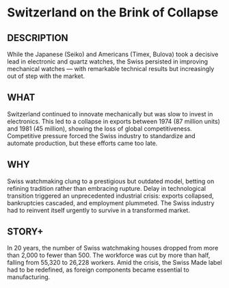 ---
---
# Switzerland on the Brink of Collapse

## DESCRIPTION
While the Japanese (Seiko) and Americans (Timex, Bulova) took a decisive lead in electronic and quartz watches, the Swiss persisted in improving mechanical watches — with remarkable technical results but increasingly out of step with the market. 

## WHAT
Switzerland continued to innovate mechanically but was slow to invest in electronics. This led to a collapse in exports between 1974 (87 million units) and 1981 (45 million), showing the loss of global competitiveness.
Competitive pressure forced the Swiss industry to standardize and automate production, but these efforts came too late.

## WHY
Swiss watchmaking clung to a prestigious but outdated model, betting on refining tradition rather than embracing rupture. Delay in technological transition triggered an unprecedented industrial crisis: exports collapsed, bankruptcies cascaded, and employment plummeted. The Swiss industry had to reinvent itself urgently to survive in a transformed market.

## STORY+
In 20 years, the number of Swiss watchmaking houses dropped from more than 2,000 to fewer than 500. The workforce was cut by more than half, falling from 55,320 to 26,228 workers. Amid the crisis, the Swiss Made label had to be redefined, as foreign components became essential to manufacturing.